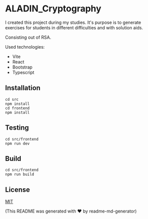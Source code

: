 # ALADIN_Cryptography

I created this project during my studies.
It's purpose is to generate exercises for students in different difficulties and with solution aids.

Consisting out of RSA.

Used technologies:
* Vite
* React
* Bootstrap
* Typescript

## Installation

```
cd src
npm install
cd frontend
npm install
```

## Testing

```
cd src/frontend
npm run dev
```

## Build

```
cd src/frontend
npm run build
```

## License
[MIT](https://choosealicense.com/licenses/mit/)

(This README was generated with ❤️ by readme-md-generator)
